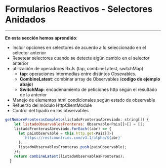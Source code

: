 # Formularios Reactivos - Selectores Anidados

---

**En esta sección hemos aprendido:**

- Incluir opciones en selectores de acuerdo a lo seleccionado en el selector anterior
- Resetear selectores cuando se detecte algún cambio en el selector anterior
- utilización de operadores RxJs (tap, combineLatest, switchMap)
  - **tap**: operaciones intermedias entre distintos Obsevables.
  - **CombineLatest**: combinar array de Observables (**codigo de ejemplo abajo**)
  - **SwitchMap**: encadenamiento de peticiones http según el resultado de la anterior
- Manejo de elementos html condicionales según estado de observable
- Refuerzo del módulo HttpClientModule
- Control del tipado en los observables

```javascript
getNombreFronterasCompleto(listadoFronterasAbreviado: string[]) {
    let listadoObservablesFronteras: Observable<Pais[]>[] = [];
    listadoFronterasAbreviado.forEach((abr) => {
      let paisObservable = this.http.get<Pais[]>(
        `https://restcountries.com/v3.1/alpha/${abr}`
      );
      listadoObservablesFronteras.push(paisObservable);
    });
    return combineLatest(listadoObservablesFronteras);
  }
```
